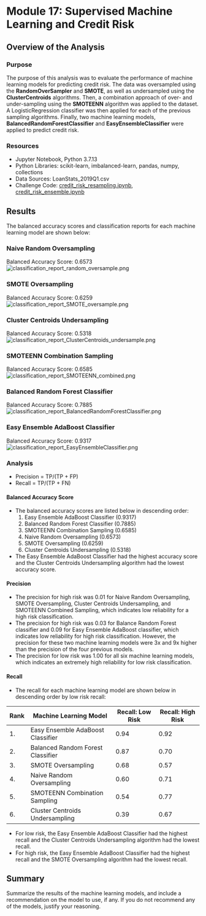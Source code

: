 # Module 17: Supervised Machine Learning and Credit Risk

## Overview of the Analysis

### Purpose
The purpose of this analysis was to evaluate the performance of machine learning models for predicting credit risk. The data was oversampled using the **RandomOverSampler** and **SMOTE**, as well as undersampled using the **ClusterCentroids** algorithms. Then, a combination approach of over- and under-sampling using the **SMOTEENN** algorithm was applied to the dataset. A LogisticRegression classifier was then applied for each of the previous sampling algorithms. Finally, two machine learning models, **BalancedRandomForestClassifier** and **EasyEnsembleClassifier** were applied to predict credit risk. 

### Resources
* Jupyter Notebook, Python 3.7.13
* Python Libraries: scikit-learn, imbalanced-learn, pandas, numpy, collections
* Data Sources: LoanStats_2019Q1.csv
* Challenge Code: [credit_risk_resampling.ipynb](https://github.com/daniel-sh-au/UofT_DataBC_Module17_Credit_Risk_Analysis/blob/main/credit_risk_resampling.ipynb), [credit_risk_ensemble.ipynb](https://github.com/daniel-sh-au/UofT_DataBC_Module17_Credit_Risk_Analysis/blob/main/credit_risk_ensemble.ipynb)

## Results
The balanced accuracy scores and classification reports for each machine learning model are shown below:

### Naive Random Oversampling
Balanced Accuracy Score: 0.6573
![classification_report_random_oversample.png](https://github.com/daniel-sh-au/UofT_DataBC_Module17_Credit_Risk_Analysis/blob/main/Resources/classification_report_random_oversample.png)

### SMOTE Oversampling
Balanced Accuracy Score: 0.6259
![classification_report_SMOTE_oversample.png](https://github.com/daniel-sh-au/UofT_DataBC_Module17_Credit_Risk_Analysis/blob/main/Resources/classification_report_SMOTE_oversample.png)

### Cluster Centroids Undersampling
Balanced Accuracy Score: 0.5318
![classification_report_ClusterCentroids_undersample.png](https://github.com/daniel-sh-au/UofT_DataBC_Module17_Credit_Risk_Analysis/blob/main/Resources/classification_report_ClusterCentroids_undersample.png)

### SMOTEENN Combination Sampling
Balanced Accuracy Score: 0.6585
![classification_report_SMOTEENN_combined.png](https://github.com/daniel-sh-au/UofT_DataBC_Module17_Credit_Risk_Analysis/blob/main/Resources/classification_report_SMOTEENN_combined.png)

### Balanced Random Forest Classifier
Balanced Accuracy Score: 0.7885
![classification_report_BalancedRandomForestClassifier.png](https://github.com/daniel-sh-au/UofT_DataBC_Module17_Credit_Risk_Analysis/blob/main/Resources/classification_report_BalancedRandomForestClassifier.png)

### Easy Ensemble AdaBoost Classifier
Balanced Accuracy Score: 0.9317
![classification_report_EasyEnsembleClassifier.png](https://github.com/daniel-sh-au/UofT_DataBC_Module17_Credit_Risk_Analysis/blob/main/Resources/classification_report_EasyEnsembleClassifier.png)

### Analysis
* Precision = TP/(TP + FP)
* Recall = TP/(TP + FN)

#### Balanced Accuracy Score
* The balanced accuracy scores are listed below in descending order:
    1. Easy Ensemble AdaBoost Classifier (0.9317)
    2. Balanced Random Forest Classifier (0.7885)
    3. SMOTEENN Combination Sampling (0.6585)
    4. Naive Random Oversampling (0.6573)
    5. SMOTE Oversampling (0.6259)
    6. Cluster Centroids Undersampling (0.5318)
* The Easy Ensemble AdaBoost Classifier had the highest accuracy score and the Cluster Centroids Undersampling algorithm had the lowest accuracy score.

#### Precision
* The precision for high risk was 0.01 for Naive Random Oversampling, SMOTE Oversampling, Cluster Centroids Undersampling, and SMOTEENN Combined Sampling, which indicates low reliability for a high risk classification. 
* The precision for high risk was 0.03 for Balance Random Forest classifier and 0.09 for Easy Ensemble AdaBoost classifier, which indicates low reliability for high risk classification. However, the precision for these two machine learning models were 3x and 9x
higher than the precision of the four previous models. 
* The precision for low risk was 1.00 for all six machine learning models, which indicates an extremely high reliability for low risk classification. 

#### Recall
* The recall for each machine learning model are shown below in descending order by low risk recall:

| Rank | Machine Learning Model | Recall: Low Risk | Recall: High Risk |
| ---- | ---------------------- | ----------------- | ------------------ |
|1. | Easy Ensemble AdaBoost Classifier | 0.94 | 0.92 |
|2. | Balanced Random Forest Classifier |0.87 | 0.70 |
|3. | SMOTE Oversampling |0.68 | 0.57 |
|4. | Naive Random Oversampling | 0.60 | 0.71 |
|5. | SMOTEENN Combination Sampling | 0.54 | 0.77 |
|6. | Cluster Centroids Undersampling | 0.39 | 0.67 |

* For low risk, the Easy Ensemble AdaBoost Classifier had the highest recall and the Cluster Centroids Undersampling algorithm had the lowest recall.
* For high risk, the Easy Ensemble AdaBoost Classifier had the highest recall and the SMOTE Oversampling algorithm had the lowest recall. 

## Summary
Summarize the results of the machine learning models, and include a recommendation on the model to use, if any. If you do not recommend any of the models, justify your reasoning.